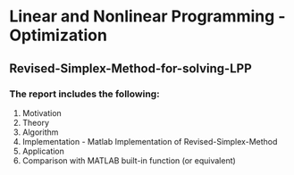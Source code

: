# Linear and Nonlinear Programming - Optimization

## Revised-Simplex-Method-for-solving-LPP
### The report includes the following:
1. Motivation
2. Theory
3. Algorithm
4. Implementation - Matlab Implementation of Revised-Simplex-Method 
5. Application
6. Comparison with MATLAB built-in function (or equivalent)
